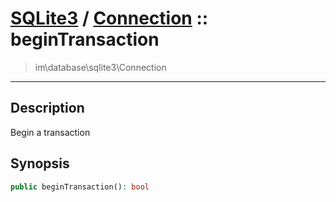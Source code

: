 # [SQLite3](sqlite.md) / [Connection](sqlite-Connection.md) :: beginTransaction
 > im\database\sqlite3\Connection
____

## Description
Begin a transaction

## Synopsis
```php
public beginTransaction(): bool
```
